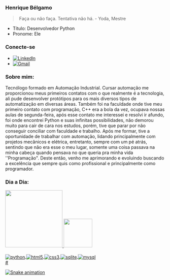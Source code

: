 ### Henrique Bélgamo

> ​									Faça ou não faça. Tentativa não há. 																							- Yoda, Mestre



- Título: Desenvolvedor Python
- Pronome: Ele

### Conecte-se

- [![Linkedln](https://img.shields.io/badge/LinkedIn-0077B5?style=for-the-badge&logo=linkedin&logoColor=white)](https://www.linkedin.com/in/henrique-b%C3%A9lgamo-bb9b83171/)
- [![Gmail](https://img.shields.io/badge/Gmail-D14836?style=for-the-badge&logo=gmail&logoColor=white)](mailto:hb.belgamo@gmail.com)

### Sobre mim:

Tecnólogo formado em Automação Industrial. Cursar automação me proporcionou meus primeiros contatos com o que realmente é a tecnologia, ali pude desenvolver protótipos para os mais diversos tipos de automatização em diversas áreas. Também foi na faculdade onde tive meu primeiro contato com programação,  C++ era a bola da vez, ocupava nossas aulas de segunda-feira, após esse contato me interessei e resolvi ir afundo, foi onde encontrei Python e suas infinitas possibilidades, não demorou muito para cair de cara nos estudos, porém, tive que parar por não conseguir conciliar com faculdade e trabalho. Após me formar, tive a oportunidade de trabalhar com automação, lidando principalmente com projetos mecânicos e elétrica, entretanto, sempre com um pé atrás, sentindo que não era esse o meu lugar, somente uma coisa passava na minha cabeça quando pensava no que queria pra minha vida ''Programação". Deste então, venho me aprimorando e evoluindo buscando a excelência que sempre quis como profissional e principalmente como programador.

### Dia a Dia:
<div>
    <a href="https://github.com/Sigbel">
    <img height="180cm" src="https://github-readme-stats.vercel.app/api?username=sigbel&show_icons=true&theme=dracula"/>
    <img height="90cm" src="https://github-readme-stats.vercel.app/api/top-langs/?username=sigbel&layout=compact&langs_count=16&theme=dracula"/>
</div>
<div style="display: inline_block"><br/>
    <img align="center" alt="python" src="https://img.shields.io/badge/Python-3776AB?style=for-the-badge&logo=python&logoColor=white" />
    <img align="center" alt="html5" src="https://img.shields.io/badge/HTML5-E34F26?style=for-the-badge&logo=html5&logoColor=white" />
    <img align="center" alt="css3" src="https://img.shields.io/badge/CSS-239120?&style=for-the-badge&logo=css3&logoColor=white" />
    <img align="center" alt="sqlite" src="https://img.shields.io/badge/SQLite-07405E?style=for-the-badge&logo=sqlite&logoColor=white" />
    <img align="center" alt="mysql" src="https://img.shields.io/badge/MySQL-00000F?style=for-the-badge&logo=mysql&logoColor=white" />
</div>
# 	

![Snake animation](https://github.com/Sigbel/sigbel/blob/output/github-contribution-grid-snake.svg)

